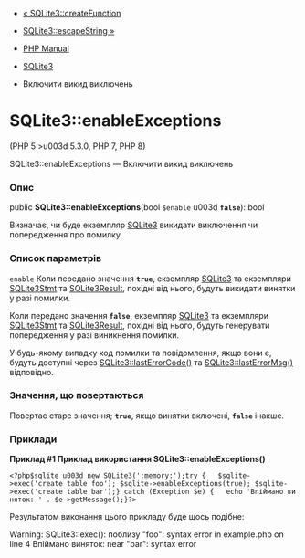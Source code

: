 - [« SQLite3::createFunction](sqlite3.createfunction.md)
- [SQLite3::escapeString »](sqlite3.escapestring.md)

- [PHP Manual](index.md)
- [SQLite3](class.sqlite3.md)
- Включити викид виключень

# SQLite3::enableExceptions

(PHP 5 \>u003d 5.3.0, PHP 7, PHP 8)

SQLite3::enableExceptions — Включити викид виключень

### Опис

public **SQLite3::enableExceptions**(bool `$enable` u003d **`false`**): bool

Визначає, чи буде екземпляр [SQLite3](class.sqlite3.md) викидати
виключення чи попередження про помилку.

### Список параметрів

`enable`
Коли передано значення **`true`**, екземпляр
[SQLite3](class.sqlite3.md) та екземпляри
[SQLite3Stmt](class.sqlite3stmt.md) та
[SQLite3Result](class.sqlite3result.md), похідні від нього, будуть
викидати винятки у разі помилки.

Коли передано значення **`false`**, екземпляр
[SQLite3](class.sqlite3.md) та екземпляри
[SQLite3Stmt](class.sqlite3stmt.md) та
[SQLite3Result](class.sqlite3result.md), похідні від нього, будуть
генерувати попередження у разі виникнення помилки.

У будь-якому випадку код помилки та повідомлення, якщо вони є, будуть доступні
через [SQLite3::lastErrorCode()](sqlite3.lasterrorcode.md) та
[SQLite3::lastErrorMsg()](sqlite3.lasterrormsg.md) відповідно.

### Значення, що повертаються

Повертає старе значення; **`true`**, якщо винятки включені,
**`false`** інакше.

### Приклади

**Приклад #1 Приклад використання **SQLite3::enableExceptions()****

` <?php$sqlite u003d new SQLite3(':memory:');try {   $sqlite->exec('create table foo'); $sqlite->enableExceptions(true); $sqlite->exec('create table bar');} catch (Exception $e) {   echo 'Впіймано виняток: ' . $e->getMessage();}?> `

Результатом виконання цього прикладу буде щось подібне:

Warning: SQLite3::exec(): поблизу "foo": syntax error in example.php on line 4
Впіймано виняток: near "bar": syntax error
